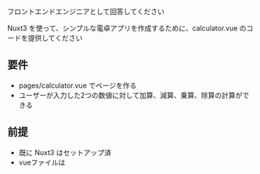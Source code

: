 フロントエンドエンジニアとして回答してください

Nuxt3 を使って、シンプルな電卓アプリを作成するために、calculator.vue のコードを提供してください

## 要件
 - pages/calculator.vue でページを作る
 - ユーザーが入力した2つの数値に対して加算、減算、乗算、除算の計算ができる

## 前提
 - 既に Nuxt3 はセットアップ済
 - vueファイルは <script><template><style> の順番にすること
 - scriptsは <script setup lang="ts"> とする
 - app.vue のコードは以下のとおり

 app.vue
```vue
<template>
  <NuxtLayout>
    <NuxtPage />
  </NuxtLayout>
</template>
```
